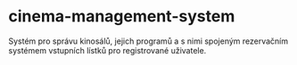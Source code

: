 # cinema-management-system
Systém pro správu kinosálů, jejich programů a s nimi spojeným rezervačním systémem vstupních lístků pro registrované uživatele.
